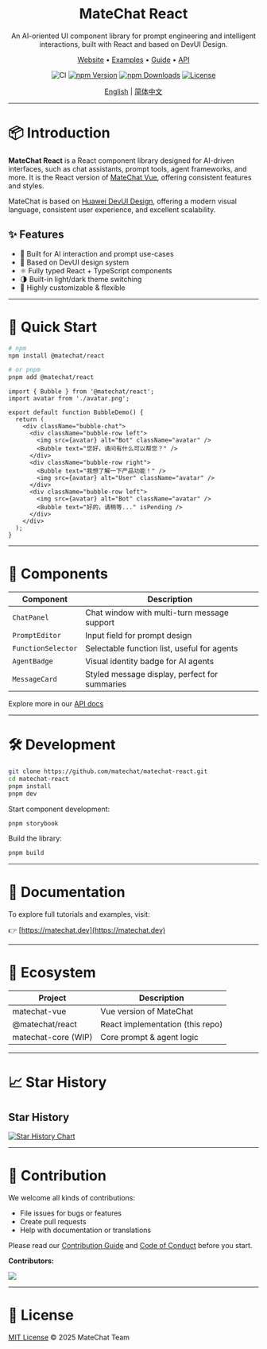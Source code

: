 <!-- <div align="center"> -->
  <!-- 亮色模式 logo -->
  <!-- <a href="https://github.com/DevCloudFE#gh-light-mode-only">
    <img src="https://raw.githubusercontent.com/DevCloudFE/.github/main/profile/logo-light.svg" alt="DevCloudFE Logo Light" width="200" />
  </a> -->

  <!-- 暗色模式 logo -->
  <!-- <a href="https://github.com/DevCloudFE#gh-dark-mode-only">
    <img src="https://raw.githubusercontent.com/DevCloudFE/.github/main/profile/logo-dark.svg" alt="DevCloudFE Logo Dark" width="200" />
  </a>
</div> -->

<div align="center">
  <h1>MateChat React</h1>
</div>

<div align="center">

An AI-oriented UI component library for prompt engineering and intelligent interactions, built with React and based on DevUI Design.

<p align="center">
  <a href="https://matechat.dev">Website</a> •
  <a href="https://matechat.dev/example">Examples</a> •
  <a href="https://matechat.dev/guide/getting-started">Guide</a> •
  <a href="https://matechat.dev/api">API</a>
</p>

![CI](https://github.com/matechat/matechat-react/actions/workflows/ci.yml/badge.svg)
[![npm Version](https://img.shields.io/npm/v/@matechat/react.svg)](https://www.npmjs.com/package/@matechat/react)
[![npm Downloads](https://img.shields.io/npm/dm/@matechat/react.svg)](https://www.npmjs.com/package/@matechat/react)
[![License](https://img.shields.io/badge/license-MIT-blue.svg)](./LICENSE)

</div>

<div align="center">

[English](./README.md) | [简体中文](./README.zh-CN.md)

</div>

---

# 📦 Introduction

**MateChat React** is a React component library designed for AI-driven interfaces, such as chat assistants, prompt tools, agent frameworks, and more. It is the React version of [MateChat Vue](https://github.com/matechat/matechat-vue), offering consistent features and styles.

MateChat is based on [Huawei DevUI Design](https://devui.design/), offering a modern visual language, consistent user experience, and excellent scalability.

## ✨ Features

- 🧠 Built for AI interaction and prompt use-cases
- 🎨 Based on DevUI design system
- ⚛️ Fully typed React + TypeScript components
- 🌗 Built-in light/dark theme switching
- 🔌 Highly customizable & flexible

---

# 🚀 Quick Start

```bash
# npm
npm install @matechat/react

# or pnpm
pnpm add @matechat/react
```

```tsx
import { Bubble } from '@matechat/react';
import avatar from './avatar.png';

export default function BubbleDemo() {
  return (
    <div className="bubble-chat">
      <div className="bubble-row left">
        <img src={avatar} alt="Bot" className="avatar" />
        <Bubble text="您好，请问有什么可以帮您？" />
      </div>
      <div className="bubble-row right">
        <Bubble text="我想了解一下产品功能！" />
        <img src={avatar} alt="User" className="avatar" />
      </div>
      <div className="bubble-row left">
        <img src={avatar} alt="Bot" className="avatar" />
        <Bubble text="好的，请稍等..." isPending />
      </div>
    </div>
  );
}
```

---

# 🧩 Components

| Component          | Description                                   |
| ------------------ | --------------------------------------------- |
| `ChatPanel`        | Chat window with multi-turn message support   |
| `PromptEditor`     | Input field for prompt design                 |
| `FunctionSelector` | Selectable function list, useful for agents   |
| `AgentBadge`       | Visual identity badge for AI agents           |
| `MessageCard`      | Styled message display, perfect for summaries |

Explore more in our [API docs](https://matechat.dev/api)

---

# 🛠 Development

```bash
git clone https://github.com/matechat/matechat-react.git
cd matechat-react
pnpm install
pnpm dev
```

Start component development:

```bash
pnpm storybook
```

Build the library:

```bash
pnpm build
```

---

# 📖 Documentation

To explore full tutorials and examples, visit:

👉 [https://matechat.dev](https://matechat.dev)

---

# 🌱 Ecosystem

| Project             | Description                      |
| ------------------- | -------------------------------- |
| matechat-vue        | Vue version of MateChat          |
| @matechat/react     | React implementation (this repo) |
| matechat-core (WIP) | Core prompt & agent logic        |

---

# 📈 Star History

## Star History

[![Star History Chart](https://api.star-history.com/svg?repos=DevCloudFE/matechat-react&type=Date)](https://www.star-history.com/#DevCloudFE/matechat-react&Date)

---

# 🤝 Contribution

We welcome all kinds of contributions:

* File issues for bugs or features
* Create pull requests
* Help with documentation or translations

Please read our [Contribution Guide](./CONTRIBUTING.md) and [Code of Conduct](./CODE_OF_CONDUCT.md) before you start.

**Contributors:**

<a href="https://github.com/DevCloudFE/matechat-react/graphs/contributors">
  <img src="https://contrib.rocks/image?repo=DevCloudFE/matechat-react" />
</a>

---

# 📄 License

[MIT License](./LICENSE) © 2025 MateChat Team

